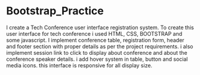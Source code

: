 # Bootstrap_Practice
I create a Tech Conference user interface registration system.
To create this user interface for tech conference i used HTML, CSS, BOOTSTRAP and some javascript.
I implement conference table, registration form, header and footer section with proper details as per the project requirements.
i also implement session link to click to display about conference and about the conference speaker details.
i add hover system in table, button and social media icons. this interface is responsive for all display size.

